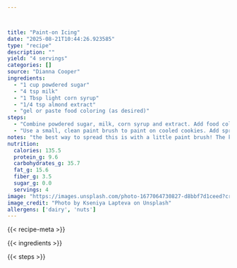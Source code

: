 ```yaml
---



title: "Paint-on Icing"
date: "2025-08-21T10:44:26.923585"
type: "recipe"
description: ""
yield: "4 servings"
categories: []
source: "Dianna Cooper"
ingredients:
  - "1 cup powdered sugar"
  - "4 tsp milk"
  - "1 Tbsp light corn syrup"
  - "1/4 tsp almond extract"
  - "gel or paste food coloring (as desired)"
steps:
  - "Combine powdered sugar, milk, corn syrup and extract. Add food coloring as desired. Repeat in as many colors as you like. If icing thickens over time, add more corn syrup."
  - "Use a small, clean paint brush to paint on cooled cookies. Add sprinkles or other decorative items."
notes: "the best way to spread this is with a little paint brush! The kids love it and it dries evenly and shiny."
nutrition:
  calories: 135.5
  protein_g: 9.6
  carbohydrates_g: 35.7
  fat_g: 15.6
  fiber_g: 3.5
  sugar_g: 0.0
  servings: 4
image: "https://images.unsplash.com/photo-1677064730827-d8bbf7d1ceed?crop=entropy&cs=tinysrgb&fit=max&fm=jpg&ixid=M3w3OTQ5MzV8MHwxfHNlYXJjaHwxfHxwYWludC1vbiUyMGljaW5nJTIwZm9vZHxlbnwxfDB8fHwxNzU1Nzk1ODc0fDA&ixlib=rb-4.1.0&q=80&w=1080"
image_credit: "Photo by Kseniya Lapteva on Unsplash"
allergens: ['dairy', 'nuts']
---
```


{{< recipe-meta >}}

{{< ingredients >}}

{{< steps >}}
